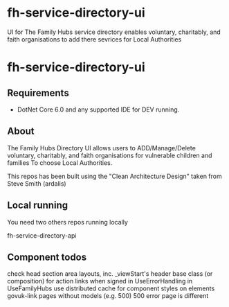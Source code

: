 # fh-service-directory-ui
UI for The Family Hubs service directory enables  voluntary, charitably, and faith organisations to add there sevrices for Local Authorities

# fh-service-directory-ui

## Requirements
* DotNet Core 6.0 and any supported IDE for DEV running.

## About

The Family Hubs Directory UI  allows users to ADD/Manage/Delete  voluntary, charitably, and faith organisations for vulnerable children and families To choose Local Authorities.

This repos has been built using the "Clean Architecture Design" taken from Steve Smith (ardalis)


## Local running

You need two others repos running locally

fh-service-directory-api

## Component todos

check head section
area layouts, inc. _viewStart's
header base class (or composition) for action links when signed in
UseErrorHandling in UseFamilyHubs
use distributed cache for component
styles on elements
govuk-link
pages without models (e.g. 500)
500 error page is different